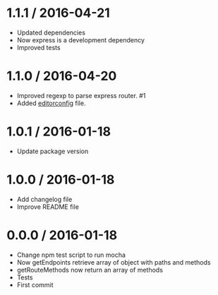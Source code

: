# 1.1.1 / 2016-04-21

  * Updated dependencies
  * Now express is a development dependency
  * Improved tests

# 1.1.0 / 2016-04-20

  * Improved regexp to parse express router. #1
  * Added [editorconfig](http://editorconfig.org) file.

# 1.0.1 / 2016-01-18

  * Update package version

# 1.0.0 / 2016-01-18

  * Add changelog file
  * Improve README file

# 0.0.0 / 2016-01-18

  * Change npm test script to run mocha
  * Now getEndpoints retrieve array of object with paths and methods
  * getRouteMethods now return an array of methods
  * Tests
  * First commit

